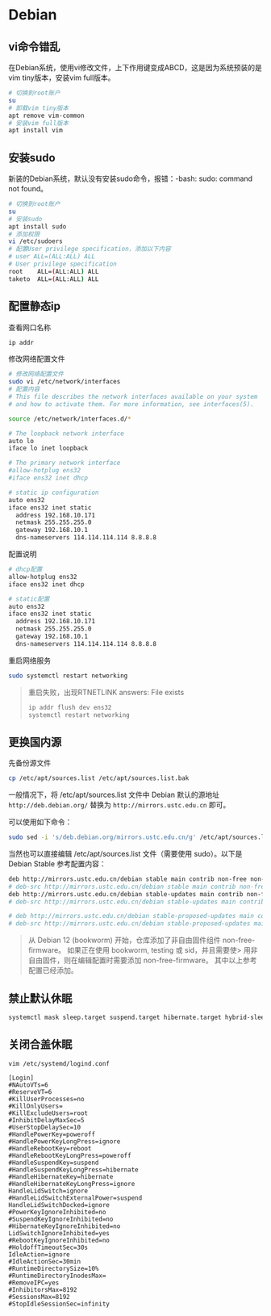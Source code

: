 # Debian

## vi命令错乱

在Debian系统，使用vi修改文件，上下作用键变成ABCD，这是因为系统预装的是vim tiny版本，安装vim full版本。

```sh
# 切换到root账户
su
# 卸载vim tiny版本
apt remove vim-common
# 安装vim full版本
apt install vim
```

## 安装sudo

新装的Debian系统，默认没有安装sudo命令，报错：-bash: sudo: command not found。

```sh
# 切换到root账户
su
# 安装sudo
apt install sudo
# 添加权限
vi /etc/sudoers
# 配置User privilege specification，添加以下内容
# user ALL=(ALL:ALL) ALL
# User privilege specification
root    ALL=(ALL:ALL) ALL
taketo  ALL=(ALL:ALL) ALL
```

## 配置静态ip

查看网口名称

```sh
ip addr
```

修改网络配置文件

```sh
# 修改网络配置文件
sudo vi /etc/network/interfaces
# 配置内容
# This file describes the network interfaces available on your system
# and how to activate them. For more information, see interfaces(5).

source /etc/network/interfaces.d/*

# The loopback network interface
auto lo
iface lo inet loopback

# The primary network interface
#allow-hotplug ens32
#iface ens32 inet dhcp

# static ip configuration
auto ens32
iface ens32 inet static
  address 192.168.10.171
  netmask 255.255.255.0
  gateway 192.168.10.1
  dns-nameservers 114.114.114.114 8.8.8.8
```

配置说明

```sh
# dhcp配置
allow-hotplug ens32
iface ens32 inet dhcp

# static配置
auto ens32
iface ens32 inet static
  address 192.168.10.171
  netmask 255.255.255.0
  gateway 192.168.10.1
  dns-nameservers 114.114.114.114 8.8.8.8
```

重启网络服务

```sh
sudo systemctl restart networking
```

> 重启失败，出现RTNETLINK answers: File exists
>
> ```sh
> ip addr flush dev ens32
> systemctl restart networking
> ```

## 更换国内源

先备份源文件

```sh
cp /etc/apt/sources.list /etc/apt/sources.list.bak
```

一般情况下，将 /etc/apt/sources.list 文件中 Debian 默认的源地址 `http://deb.debian.org/` 替换为 `http://mirrors.ustc.edu.cn` 即可。

可以使用如下命令：

```sh
sudo sed -i 's/deb.debian.org/mirrors.ustc.edu.cn/g' /etc/apt/sources.list
```

当然也可以直接编辑 /etc/apt/sources.list 文件（需要使用 sudo）。以下是 Debian Stable 参考配置内容：

```sh
deb http://mirrors.ustc.edu.cn/debian stable main contrib non-free non-free-firmware
# deb-src http://mirrors.ustc.edu.cn/debian stable main contrib non-free non-free-firmware
deb http://mirrors.ustc.edu.cn/debian stable-updates main contrib non-free non-free-firmware
# deb-src http://mirrors.ustc.edu.cn/debian stable-updates main contrib non-free non-free-firmware

# deb http://mirrors.ustc.edu.cn/debian stable-proposed-updates main contrib non-free non-free-firmware
# deb-src http://mirrors.ustc.edu.cn/debian stable-proposed-updates main contrib non-free non-free-firmware
```

> 从 Debian 12 (bookworm) 开始，仓库添加了非自由固件组件 non-free-firmware。 如果正在使用 bookworm, testing 或 sid，并且需要使> 用非自由固件，则在编辑配置时需要添加 non-free-firmware。 其中以上参考配置已经添加。

## 禁止默认休眠

```sh
systemctl mask sleep.target suspend.target hibernate.target hybrid-sleep.target
```

## 关闭合盖休眠

```sh{19,21,25,28}
vim /etc/systemd/logind.conf

[Login]
#NAutoVTs=6
#ReserveVT=6
#KillUserProcesses=no
#KillOnlyUsers=
#KillExcludeUsers=root
#InhibitDelayMaxSec=5
#UserStopDelaySec=10
#HandlePowerKey=poweroff
#HandlePowerKeyLongPress=ignore
#HandleRebootKey=reboot
#HandleRebootKeyLongPress=poweroff
#HandleSuspendKey=suspend
#HandleSuspendKeyLongPress=hibernate
#HandleHibernateKey=hibernate
#HandleHibernateKeyLongPress=ignore
HandleLidSwitch=ignore
#HandleLidSwitchExternalPower=suspend
HandleLidSwitchDocked=ignore
#PowerKeyIgnoreInhibited=no
#SuspendKeyIgnoreInhibited=no
#HibernateKeyIgnoreInhibited=no
LidSwitchIgnoreInhibited=yes
#RebootKeyIgnoreInhibited=no
#HoldoffTimeoutSec=30s
IdleAction=ignore
#IdleActionSec=30min
#RuntimeDirectorySize=10%
#RuntimeDirectoryInodesMax=
#RemoveIPC=yes
#InhibitorsMax=8192
#SessionsMax=8192
#StopIdleSessionSec=infinity
```
